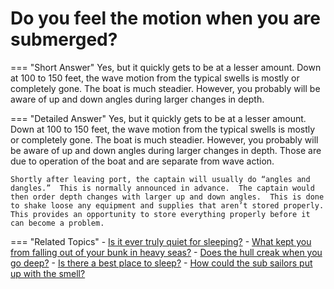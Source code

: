 # Do you feel the motion when you are submerged?


=== "Short Answer"
    Yes, but it quickly gets to be at a lesser amount. Down at 100 to 150 feet, the wave motion from the typical swells is mostly or completely gone. The boat is much steadier. However, you probably will be aware of up and down angles during larger changes in depth.

=== "Detailed Answer"
    Yes, but it quickly gets to be at a lesser amount.  Down at 100 to 150 feet, the wave motion from the typical swells is mostly or completely gone.  The boat is much steadier.  However, you probably will be aware of up and down angles during larger changes in depth.  Those are due to operation of the boat and are separate from wave action.

    Shortly after leaving port, the captain will usually do “angles and dangles.”  This is normally announced in advance.  The captain would then order depth changes with larger up and down angles.  This is done to shake loose any equipment and supplies that aren’t stored properly.  This provides an opportunity to store everything properly before it can become a problem.

=== "Related Topics"
    - [Is it ever truly quiet for sleeping?](./is-it-ever-truly-quiet-for-sleeping.md)
    - [What kept you from falling out of your bunk in heavy seas?](./what-kept-you-from-falling-out-of-your-bunk-in-heavy-seas.md)
    - [Does the hull creak when you go deep?](./does-the-hull-creak-when-you-go-deep.md)
    - [Is there a best place to sleep?](./is-there-a-best-place-to-sleep.md)
    - [How could the sub sailors put up with the smell?](./how-could-the-sub-sailors-put-up-with-the-smell.md)

